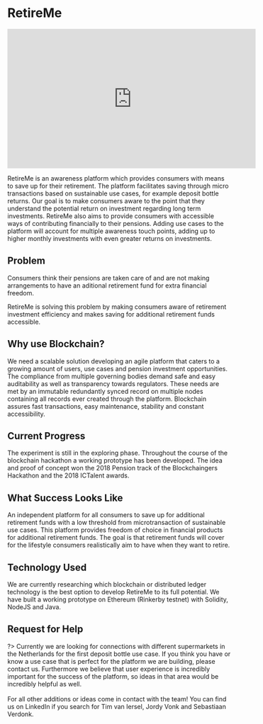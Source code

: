 # RetireMe

<center>
	<iframe width="560" height="315" src="https://www.youtube.com/embed/ur7HDPGZaZw?start=4" frameborder="0" allow="autoplay; encrypted-media" allowfullscreen></iframe>
</center>


 RetireMe is an awareness platform which provides consumers with means to save up for their retirement. The platform facilitates saving through micro transactions based on sustainable use cases, for example deposit bottle returns. Our goal is to make consumers aware to the point that they understand the potential return on investment regarding long term investments. RetireMe also aims to provide consumers with accessible ways of contributing financially to their pensions. Adding use cases to the platform will account for multiple awareness touch points, adding up to higher monthly investments with even greater returns on investments.

 

## Problem
Consumers think their pensions are taken care of and are not making arrangements to have an aditional retirement fund for extra financial freedom. 

RetireMe is solving this problem by making consumers aware of retirement investment efficiency and makes saving for additional retirement funds accessible.

## Why use Blockchain?
We need a scalable solution developing an agile platform that caters to a growing amount of users, use cases and pension investment opportunities. The compliance from multiple governing bodies demand safe and easy auditability as well as transparency towards regulators. These needs are met by an immutable redundantly synced record on multiple nodes containing all records ever created through the platform. Blockchain assures fast transactions, easy maintenance, stability and constant accessibility.

 

## Current Progress
The experiment is still in the exploring phase. Throughout the course of the blockchain hackathon a working prototype has been developed. The idea and proof of concept won the 2018 Pension track of the Blockchaingers Hackathon and the 2018 ICTalent awards. 

 

## What Success Looks Like
An independent platform for all consumers to save up for additional retirement funds with a low threshold from microtransaction of sustainable use cases. This platform provides freedom of choice in financial products for additional retirement funds. The goal is that retirement funds will cover for the lifestyle consumers realistically aim to have when they want to retire.

## Technology Used
We are currently researching which blockchain or distributed ledger technology is the best option to develop RetireMe to its full potential. We have built a working prototype on Ethereum (Rinkerby testnet) with Solidity, NodeJS and Java.

## Request for Help
?> Currently we are looking for connections with different supermarkets in the Netherlands for the first deposit bottle use case. If you think you have or know a use case that is perfect for the platform we are building, please contact us. Furthermore we believe that user experience is incredibly important for the success of the platform, so ideas in that area would be incredibly helpful as well.<br><br>For all other additions or ideas come in contact with the team! You can find us on LinkedIn if you search for Tim van Iersel, Jordy Vonk and Sebastiaan Verdonk.